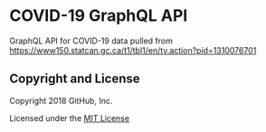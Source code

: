# COVID-19 GraphQL API

GraphQL API for COVID-19 data pulled from https://www150.statcan.gc.ca/t1/tbl1/en/tv.action?pid=1310076701

## Copyright and License
Copyright 2018 GitHub, Inc.

Licensed under the [MIT License](https://github.com/FanJason/covid19-canada-graphql/blob/master/LICENSE)

